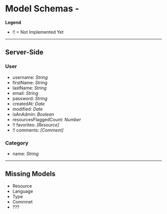 # Model Schemas -

**Legend**
- !! = Not Implemented Yet

---

## Server-Side

### User
- username: *String*
- firstName: *String*
- lastName: *String*
- email: *String*
- password: *String*
- createdAt: *Date*
- modified: *Date*
- isAnAdmin: *Boolean*
- resourcesFlaggedCount: *Number*
- !! favorites: *[Resource]*
- !! comments: *[Comment]*

### Category
- name: *String*

---

## Missing Models
- Resource
- Language
- Type
- Commnet
- ???